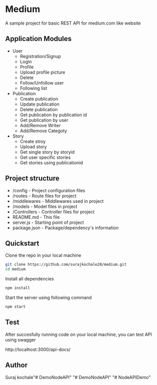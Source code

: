 # Medium

A sample project for basic REST API for medium.com like website

## Application Modules
* User
  * Registration/Signup
  * Login
  * Profile
  * Upload profile picture
  * Delete
  * Follow/Unfollow user
  * Following list
* Publication
  * Create publication
  * Update publication
  * Delete publication
  * Get publication by publication id
  * Get publication by user
  * Add/Remove Writer
  * Add/Remove Categoty 
* Story
  * Create stroy
  * Upload story
  * Get single story by storyid
  * Get user specific stories
  * Get stories using publicationid

## Project structure

* /config - Project configuration files
* /routes - Route files for project
* /middlewares - Middlewares used in project
* /models - Model files in project
* /Controllers - Controller files for project
* README.md - This file
* server.js - Starting point of project
* package.json - Package/dependency's information




## Quickstart

Clone the repo in your local machine

```bash
git clone https://github.com/surajkochale20/medium.git
cd medium
```

Install all dependencies

```bash
npm install
```
Start the server using following command

```bash
npm start
```

## Test

After succesfully running code on your local machine, you can test API using swagger

http://localhost:3000/api-docs/






## Author

Suraj kochale"# DemoNodeAPI" 
"# DemoNodeAPI" 
"# NodeAPIDemo" 
